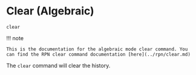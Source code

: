 # Clear (Algebraic)
`clear`

!!! note

    This is the documentation for the algebraic mode clear command. You can find the RPN clear command documentation [here](../rpn/clear.md)

The `clear` command will clear the history.
